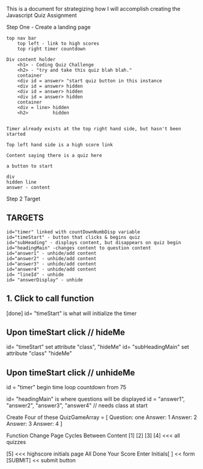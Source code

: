 
This is a document for strategizing how I will accomplish creating the Javascript Quiz Assignment


Step One - Create a landing page
   
    top nav bar
        top left - link to high scores
        top right timer countdown
    
    Div content holder 
        <h1> - Coding Quiz Challenge
        <h2> - "try and take this quiz blah blah."
        container 
        <div id = answer> "start quiz button in this instance
        <div id = answer> hidden
        <div id = answer> hidden
        <div id = answer> hidden
        container
        <div = line> hidden
        <h2>         hidden


    Timer already exists at the top right hand side, but hasn't been started
    
    Top left hand side is a high score link
    
    Content saying there is a quiz here
    
    a button to start

    div
    hidden line
    answer - content

Step 2 Target
## TARGETS
    id="timer" linked with countDownNumbDisp variable
    id="timeStart" - button that clicks & begins quiz
    id="subHeading" - displays content, but disappears on quiz begin
    id="headingMain" -changes content to question content
    id="answer1" - unhide/add content
    id="answer2" - unhide/add content
    id="answer3" - unhide/add content
    id="answer4" - unhide/add content
    id= "lineId" - unhide
    id= "answerDisplay" - unhide
## 1. Click to call function
[done] id= "timeStart" is what will initialize the timer 

## Upon timeStart click // hideMe
id= "timeStart" set attribute "class", "hideMe" 
id= "subHeadingMain" set attribute "class" "hideMe"
## Upon timeStart click // unhideMe
id = "timer" begin time loop countdown from 75 

id= "headingMain" is where questions will be displayed
id = "answer1", "answer2", "answer3", "answer4" // needs class  at start

Create Four of these
QuizGameArray = [
    Question: one
    Answer: 1
    Answer: 2
    Answer: 3
    Answer: 4
]

Function Change Page
Cycles Between Content
[1] [2] [3] [4] <<< all quizzes 

[5] <<< highscore initials page
All Done
Your Score
Enter Initials[              ] << form [SUBMIT] << submit button